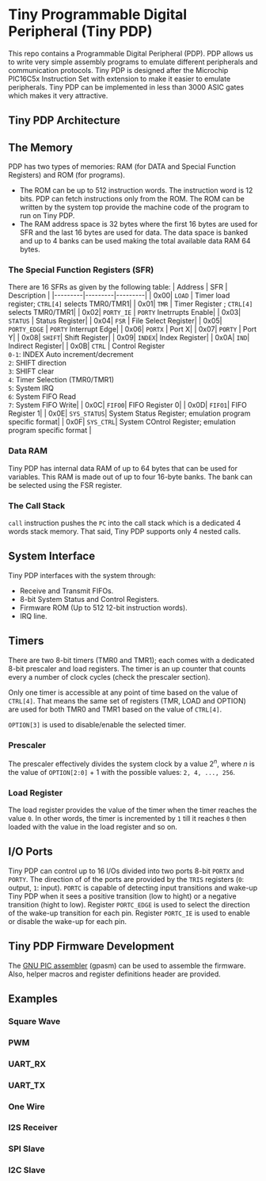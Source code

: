 # Tiny Programmable Digital Peripheral (Tiny PDP)

This repo contains a Programmable Digital Peripheral (PDP). PDP allows us to write very simple assembly programs to emulate different peripherals and communication protocols. Tiny PDP is designed after the Microchip PIC16C5x Instruction Set with extension to make it easier to emulate peripherals. Tiny PDP can be implemented in less than 3000 ASIC gates which makes it very attractive.

## Tiny PDP Architecture

## The Memory

PDP has two types of memories: RAM (for DATA and Special Function Registers) and ROM (for programs). 

- The ROM can be up to 512 instruction words. The instruction word is 12 bits. PDP can fetch instructions only from the ROM. The ROM can be written by the system top provide the machine code of the program to run on Tiny PDP.
- The RAM address space is 32 bytes where the first 16 bytes are used for SFR and the last 16 bytes are used for data. The data space is banked and up to 4 banks can be used making the total available data RAM 64 bytes.

### The Special Function Registers (SFR)

There are 16 SFRs as given by the following table:
| Address | SFR | Description |
|---------|---------|---------|
| 0x00| `LOAD` | Timer load register; `CTRL[4]` selects TMR0/TMR1|
| 0x01| `TMR`    | Timer Register ; `CTRL[4]` selects TMR0/TMR1|
| 0x02| `PORTY_IE` | `PORTY` Inetrrupts Enable|
| 0x03| `STATUS`  | Status Register|
| 0x04| `FSR`     | File Select Register|
| 0x05| `PORTY_EDGE` | `PORTY` Interrupt Edge|
| 0x06| `PORTX`   | Port X|
| 0x07| `PORTY`   | Port Y|
| 0x08| `SHIFT`| Shift Register|
| 0x09| `INDEX`| Index Register|
| 0x0A| `IND`| Indirect Register|
| 0x0B| `CTRL` | Control Register<br>`0-1`: INDEX Auto increment/decrement<br>`2`: SHIFT direction<br>`3`: SHIFT clear<br> `4`: Timer Selection (TMR0/TMR1)<br>`5`: System IRQ<br> `6`: System FIFO Read<br> `7`: System FIFO Write| 
| 0x0C| `FIFO0`| FIFO Register 0|
| 0x0D| `FIFO1`| FIFO Register 1|
| 0x0E| `SYS_STATUS`| System Status Register; emulation program specific format|
| 0x0F| `SYS_CTRL`| System COntrol Register; emulation program specific format |

### Data RAM

Tiny PDP has internal data RAM of up to 64 bytes that can be used for variables. This RAM is made out of up to four 16-byte banks. The bank can be selected using the FSR register.

### The Call Stack
``call`` instruction pushes the ``PC`` into the call stack which is a dedicated 4 words stack memory. That said, Tiny PDP supports only 4 nested calls.

## System Interface

Tiny PDP interfaces with the system through:

- Receive and Transmit FIFOs.
- 8-bit System Status and Control Registers.
- Firmware ROM (Up to 512 12-bit instruction words).
- IRQ line.

## Timers

There are two 8-bit timers (TMR0 and TMR1); each comes with a dedicated 8-bit prescaler and load registers. The timer is an up counter that counts every a number of clock cycles (check the prescaler section). 

Only one timer is accessible at any point of time based on the value of `CTRL[4]`. That means the same set of registers (TMR, LOAD and OPTION) are used for both TMR0 and TMR1 based on the value of `CTRL[4]`. 

`OPTION[3]` is used to disable/enable the selected timer.

### Prescaler
The prescaler effectively divides the system clock by a value $2^n$, where $n$ is the value of `OPTION[2:0]` + 1 with the possible values: `2, 4, ..., 256`.

### Load Register

The load register provides the value of the timer when the timer reaches the value `0`. In other words, the timer is incremented by `1` till it reaches `0` then loaded with the value in the load register and so on.

## I/O Ports

Tiny PDP can control up to 16 I/Os divided into two ports 8-bit ``PORTX`` and ``PORTY``. The direction of of the ports are provided by the ``TRIS`` registers (``0``: output, ``1``: input). ``PORTC`` is capable of detecting input transitions and wake-up Tiny PDP when it sees a positive transition (low to hight) or a negative transition (hight to low). Register ``PORTC_EDGE`` is used to select the direction of the wake-up transition for each pin. Register ``PORTC_IE`` is used to enable or disable the wake-up for each pin.

## Tiny PDP Firmware Development

The [GNU PIC assembler](https://gputils.sourceforge.io/) (gpasm) can be used to assemble the firmware. Also, helper macros and register definitions header are provided.

## Examples

### Square Wave

### PWM

### UART_RX

### UART_TX

### One Wire

### I2S Receiver

### SPI Slave

### I2C Slave


